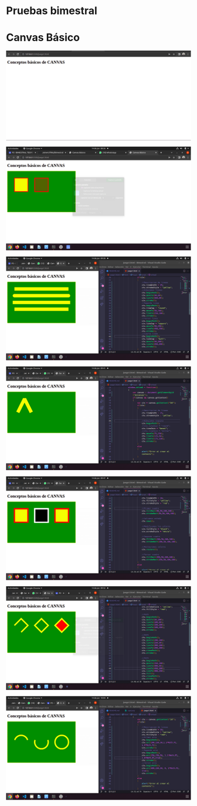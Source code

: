 # Pruebas bimestral


# Canvas Básico

![](img/Captura%20de%20pantalla%20de%202022-06-14%2007-52-04.png)


![](img/Captura%20de%20pantalla%20de%202022-06-14%2008-26-04.png)

![](img/Captura%20de%20pantalla%20de%202022-06-14%2009-28-16.png)


![](img/captura4.png)

![](img/cap5.png)


![](img/cap6.png)


![](img/cap7.png)